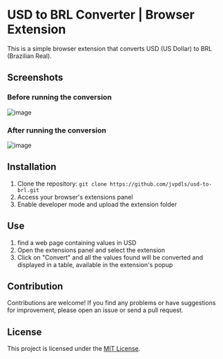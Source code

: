 # USD to BRL Converter | Browser Extension

This is a simple browser extension that converts USD (US Dollar) to BRL (Brazilian Real).

## Screenshots

### Before running the conversion

![image](https://github.com/jvpdls/usd-to-brl/assets/32807182/22212ad6-c7ef-4bec-9e6b-7b80fb92f734)
### After running the conversion

![image](https://github.com/jvpdls/usd-to-brl/assets/32807182/ad75ea07-4f27-4f2b-8bda-2b8c79a0e3ff)

## Installation

1. Clone the repository: `git clone https://github.com/jvpdls/usd-to-brl.git`
2. Access your browser's extensions panel
3. Enable developer mode and upload the extension folder

## Use
1. find a web page containing values in USD
2. Open the extensions panel and select the extension
3. Click on "Convert" and all the values found will be converted and displayed in a table, available in the extension's popup


## Contribution

Contributions are welcome! If you find any problems or have suggestions for improvement, please open an issue or send a pull request.

## License

This project is licensed under the [MIT License](https://github.com/jvpdls/usd-to-brl/blob/main/LICENSE).
